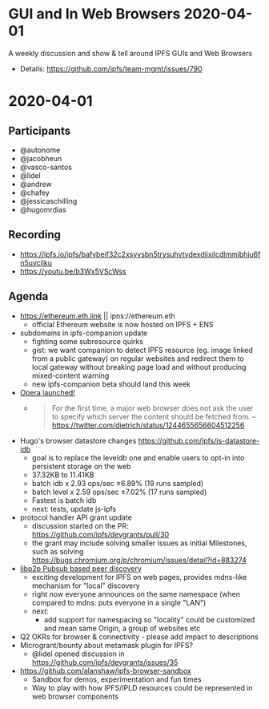  # GUI and In Web Browsers 2020-04-01

A weekly discussion and show & tell around IPFS GUIs and Web Browsers

* Details: https://github.com/ipfs/team-mgmt/issues/790

# 2020-04-01

## Participants

- @autonome
- @jacobheun
- @vasco-santos
- @lidel
- @andrew
- @chafey
- @jessicaschilling 
- @hugomrdias 

## Recording

- https://ipfs.io/ipfs/bafybeif32c2xsyysbn5trysuhvtydexdijxilcdlmmjbhju6fn5uycliku
- https://youtu.be/b3Wx5VScWss 

## Agenda

- https://ethereum.eth.link || ipns://ethereum.eth
    - official Ethereum website is now hosted on IPFS + ENS 
- subdomains in ipfs-companion update
    - fighting some subresource quirks
    - gist: we want companion to detect IPFS resource (eg. image linked from a public gateway) on regular websites and redirect them to local gateway without breaking page load and without producing mixed-content warning
    - new ipfs-companion beta should land this week
- [Opera launched!](https://blog.ipfs.io/2020-03-30-ipfs-in-opera-for-android/)
    - > For the first time, a major web browser does not ask the user to specify which server the content should be fetched from. 
      > – https://twitter.com/dietrich/status/1244655656604512256
- Hugo's browser datastore changes https://github.com/ipfs/js-datastore-idb
    - goal is to replace the leveldb one and enable users to opt-in into persistent storage on the web
    - 37.32KB to 11.41KB
    - batch idb x 2.93 ops/sec ±6.89% (19 runs sampled)
    - batch level x 2.59 ops/sec ±7.02% (17 runs sampled)
    - Fastest is batch idb
    - next: tests, update js-ipfs
- protocol handler API grant update 
    - discussion started on the PR: https://github.com/ipfs/devgrants/pull/30
    - the grant may include solving smaller issues as initial Milestones, such as solving https://bugs.chromium.org/p/chromium/issues/detail?id=883274
- [libp2p Pubsub based peer discovery](https://github.com/libp2p/js-libp2p-pubsub-peer-discovery)
    - exciting development for IPFS on web pages, provides mdns-like mechanism for "local" discovery
    - right now everyone announces on the same namespace (when compared to mdns: puts everyone in a single "LAN")
    - next:
        - add support for namespacing so "locality" could be customized and mean same Origin, a group of websites etc
- Q2 OKRs for browser & connectivity - please add impact to descriptions
- Microgrant/bounty about metamask plugin for IPFS?
    - @lidel opened discussion in https://github.com/ipfs/devgrants/issues/35
- https://github.com/alanshaw/ipfs-browser-sandbox
    - Sandbox for demos, experimentation and fun times
    - Way to play with how IPFS/IPLD resources could be represented in web browser components

